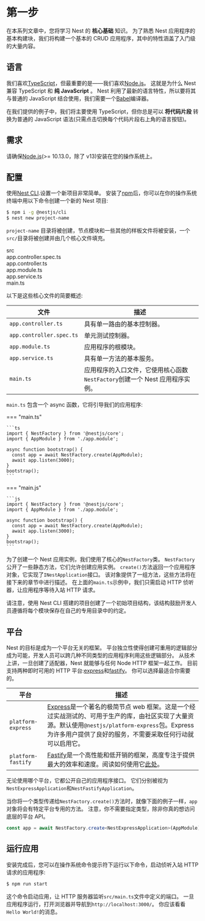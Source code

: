 # 第一步

在本系列文章中，您将学习 Nest 的 **核心基础** 知识。
为了熟悉 Nest 应用程序的基本构建块，我们将构建一个基本的 CRUD 应用程序，其中的特性涵盖了入门级的大量内容。

## 语言

我们喜欢[TypeScript](https://www.typescriptlang.org/)，但最重要的是——我们喜欢[Node.js](https://nodejs.org/en/)。
这就是为什么 Nest 兼容 TypeScript 和 **纯 JavaScript** 。
Nest 利用了最新的语言特性，所以要将其与普通的 JavaScript 结合使用，我们需要一个[Babel](https://babeljs.io/)编译器。

在我们提供的例子中，我们将主要使用 TypeScript，但你总是可以 **将代码片段** 转换为普通的 JavaScript 语法(只需点击切换每个代码片段右上角的语言按钮)。

## 需求

请确保[Node.js](https://nodejs.org/)(>= 10.13.0，除了 v13)安装在您的操作系统上。

## 配置

使用[Nest CLI](/cli/overview).设置一个新项目非常简单。
安装了[npm](https://www.npmjs.com/)后，你可以在你的操作系统终端中用以下命令创建一个新的 Nest 项目:

```bash
$ npm i -g @nestjs/cli
$ nest new project-name
```

`project-name` 目录将被创建，节点模块和一些其他的样板文件将被安装，一个`src/`目录将被创建并由几个核心文件填充。

<div class="file-tree">
  <div class="item">src</div>
  <div class="children">
    <div class="item">app.controller.spec.ts</div>
    <div class="item">app.controller.ts</div>
    <div class="item">app.module.ts</div>
    <div class="item">app.service.ts</div>
    <div class="item">main.ts</div>
  </div>
</div>

以下是这些核心文件的简要概述:

| 文件                     | 描述                                                                        |
| ------------------------ | --------------------------------------------------------------------------- |
| `app.controller.ts`      | 具有单一路由的基本控制器。                                                  |
| `app.controller.spec.ts` | 单元测试控制器。                                                            |
| `app.module.ts`          | 应用程序的根模块。                                                          |
| `app.service.ts`         | 具有单一方法的基本服务。                                                    |
| `main.ts`                | 应用程序的入口文件，它使用核心函数`NestFactory`创建一个 Nest 应用程序实例。 |

`main.ts` 包含一个 async 函数，它将引导我们的应用程序:

=== "main.ts"

    ```ts
    import { NestFactory } from '@nestjs/core';
    import { AppModule } from './app.module';

    async function bootstrap() {
      const app = await NestFactory.create(AppModule);
      await app.listen(3000);
    }
    bootstrap();
    ```

=== "main.js"

    ```js
    import { NestFactory } from '@nestjs/core';
    import { AppModule } from './app.module';

    async function bootstrap() {
      const app = await NestFactory.create(AppModule);
      await app.listen(3000);
    }
    bootstrap();
    ```

为了创建一个 Nest 应用实例，我们使用了核心的`NestFactory`类。
`NestFactory`公开了一些静态方法，它们允许创建应用实例。
`create()`方法返回一个应用程序对象，它实现了`INestApplication`接口。
该对象提供了一组方法，这些方法将在接下来的章节中进行描述。
在上面的`main.ts`示例中，我们只需启动 HTTP 侦听器，让应用程序等待入站 HTTP 请求。

请注意，使用 Nest CLI 搭建的项目创建了一个初始项目结构，该结构鼓励开发人员遵循将每个模块保存在自己的专用目录中的约定。

## 平台

Nest 的目标是成为一个平台无关的框架。
平台独立性使得创建可重用的逻辑部分成为可能，开发人员可以跨几种不同类型的应用程序利用这些逻辑部分。
从技术上讲，一旦创建了适配器，Nest 就能够与任何 Node HTTP 框架一起工作。
目前支持两种即时可用的 HTTP 平台:[express](https://expressjs.com/)和[fastify](https://www.fastify.io)。
你可以选择最适合你需要的。

| 平台               | 描述                                                                                                                                                                                                                      |
| ------------------ | ------------------------------------------------------------------------------------------------------------------------------------------------------------------------------------------------------------------------- |
| `platform-express` | [Express][express]是一个著名的极简节点 web 框架。这是一个经过实战测试的、可用于生产的库，由社区实现了大量资源。默认使用`@nestjs/platform-express`包。Express 为许多用户提供了良好的服务，不需要采取任何行动就可以启用它。 |
| `platform-fastify` | [Fastify][fastify]是一个高性能和低开销的框架，高度专注于提供最大的效率和速度。阅读如何使用它[此处](/techniques/performance)。                                                                                             |

无论使用哪个平台，它都公开自己的应用程序接口。
它们分别被视为`NestExpressApplication`和`NestFastifyApplication`。

当你将一个类型传递给`NestFactory.create()`方法时，就像下面的例子一样，`app`对象将会有特定平台专用的方法。
注意，你不需要指定类型，除非你真的想访问底层的平台 API。

```typescript
const app = await NestFactory.create<NestExpressApplication>(AppModule);
```

[express]: https://expressjs.com/
[fastify]: https://www.fastify.io/

## 运行应用

安装完成后，您可以在操作系统命令提示符下运行以下命令，启动侦听入站 HTTP 请求的应用程序:

```bash
$ npm run start
```

这个命令启动应用，让 HTTP 服务器监听`src/main.ts`文件中定义的端口。
一旦应用程序运行，打开浏览器并导航到`http://localhost:3000/`。
你应该看看`Hello World!`的消息。
